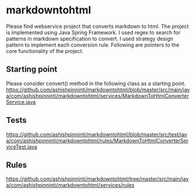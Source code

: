 # markdowntohtml

Please find webservice project that converts markdown to html. The project is implemented using Java Spring Framework.
I used regex to search for patterns in markdown specification to convert. I used strategy design pattern to implement each conversion rule.
Following are pointers to the core functionality of the project.

## Starting point

Please consider convert() method in the following class as a starting point.
https://github.com/ashishpinninti/markdowntohtml/blob/master/src/main/java/com/ashishpinninti/markdowntohtml/services/MarkdownToHtmlConverterService.java

## Tests
https://github.com/ashishpinninti/markdowntohtml/blob/master/src/test/java/com/ashishpinninti/markdowntohtml/rules/MarkdownToHtmlConverterServiceTest.java

## Rules
https://github.com/ashishpinninti/markdowntohtml/tree/master/src/main/java/com/ashishpinninti/markdowntohtml/services/rules

